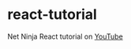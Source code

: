 # react-tutorial
Net Ninja React tutorial on [YouTube](https://www.youtube.com/playlist?list=PL4cUxeGkcC9i0_2FF-WhtRIfIJ1lXlTZR)
